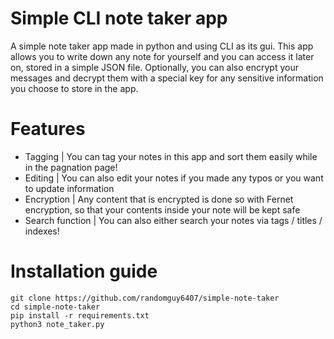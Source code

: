 # Simple CLI note taker app
A simple note taker app made in python and using CLI as its gui. This app allows you to write down any note for yourself and you can access it later on, stored in a simple JSON file. Optionally, you can also encrypt your messages and decrypt them with a special key for any sensitive information you choose to store in the app.

# Features
- Tagging | You can tag your notes in this app and sort them easily while in the pagnation page!
- Editing | You can also edit your notes if you made any typos or you want to update information
- Encryption | Any content that is encrypted is done so with Fernet encryption, so that your contents inside your note will be kept safe
- Search function | You can also either search your notes via tags / titles / indexes!

# Installation guide
```
git clone https://github.com/randomguy6407/simple-note-taker
cd simple-note-taker
pip install -r requirements.txt
python3 note_taker.py
```
